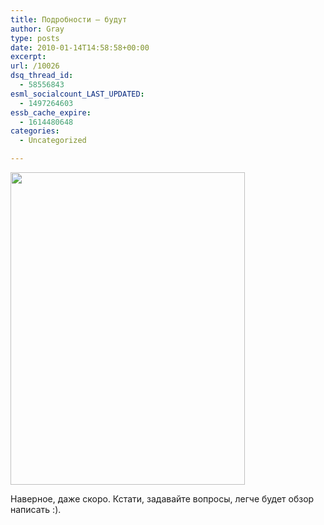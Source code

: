 ```yaml
---
title: Подробности — будут
author: Gray
type: posts
date: 2010-01-14T14:58:58+00:00
excerpt:
url: /10026
dsq_thread_id:
  - 58556843
esml_socialcount_LAST_UPDATED:
  - 1497264603
essb_cache_expire:
  - 1614480648
categories:
  - Uncategorized

---
```








<img src="https://i1.wp.com/img-fotki.yandex.ru/get/4009/gray7400.7c/0_3caaf_b38e0d98_L.jpg?resize=375%2C500" width="375" height="500" title="" alt="" border="0" data-recalc-dims="1" /> 

Наверное, даже скоро. Кстати, задавайте вопросы, легче будет обзор написать :).